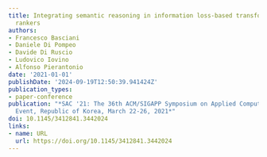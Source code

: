 ```yaml
---
title: Integrating semantic reasoning in information loss-based transformation chain
  rankers
authors:
- Francesco Basciani
- Daniele Di Pompeo
- Davide Di Ruscio
- Ludovico Iovino
- Alfonso Pierantonio
date: '2021-01-01'
publishDate: '2024-09-19T12:50:39.941424Z'
publication_types:
- paper-conference
publication: "*SAC '21: The 36th ACM/SIGAPP Symposium on Applied Computing, Virtual
  Event, Republic of Korea, March 22-26, 2021*"
doi: 10.1145/3412841.3442024
links:
- name: URL
  url: https://doi.org/10.1145/3412841.3442024
---
```

